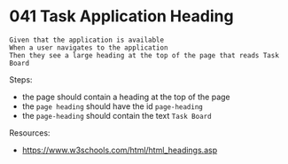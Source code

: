 # 041 Task Application Heading

```
Given that the application is available 
When a user navigates to the application 
Then they see a large heading at the top of the page that reads Task Board
```

Steps:
- the page should contain a heading at the top of the page
- the `page heading` should have the id `page-heading`
- the `page-heading` should contain the text `Task Board`

Resources:
- https://www.w3schools.com/html/html_headings.asp
